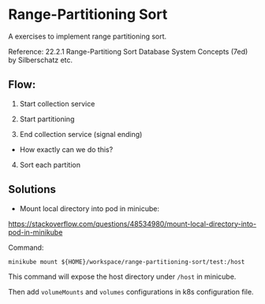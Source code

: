 # Range-Partitioning Sort

A exercises to implement range partitioning sort.

Reference:
22.2.1 Range-Partitiong Sort
Database System Concepts (7ed) by Silberschatz etc.


## Flow:

1. Start collection service


2. Start partitioning


3. End collection service (signal ending)
- How exactly can we do this?



4. Sort each partition

## Solutions

* Mount local directory into pod in minicube:

https://stackoverflow.com/questions/48534980/mount-local-directory-into-pod-in-minikube

Command:

`minikube mount ${HOME}/workspace/range-partitioning-sort/test:/host`

This command will expose the host directory under `/host` in minicube.

Then add `volumeMounts` and `volumes` configurations in k8s configuration file.

